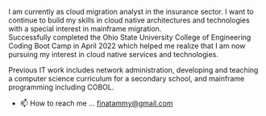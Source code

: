 I am currently as cloud migration analyst in the insurance sector. I want to continue to build my skills in cloud native architectures and technologies with a special interest in mainframe migration.  
Successfully completed the Ohio State University College of Engineering Coding Boot Camp in April 2022 which helped me realize that I am now pursuing my interest in cloud native services and technologies. 

Previous IT work includes network administration, developing and teaching a computer science curriculum for a secondary school, and mainframe programming including COBOL. 

- 📫 How to reach me ... finatammy@gmail.com

